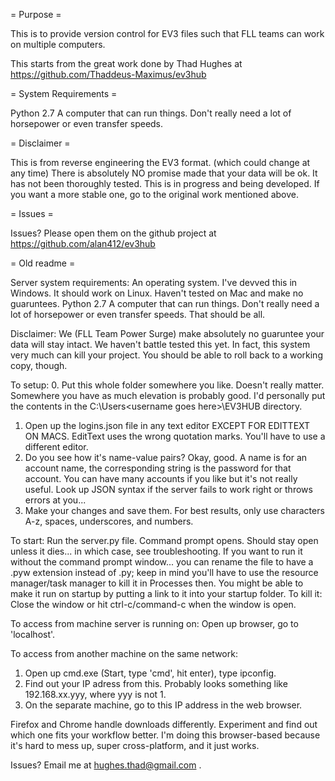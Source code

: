 = Purpose =

This is to provide version control for EV3 files such that FLL teams can work on multiple computers.

This starts from the great work done by Thad Hughes at https://github.com/Thaddeus-Maximus/ev3hub

= System Requirements = 

Python 2.7
A computer that can run things. Don't really need a lot of horsepower or even transfer speeds.

= Disclaimer =

This is from reverse engineering the EV3 format.  (which could change at any time)
There is absolutely NO promise made that your data will be ok.   It has not been thoroughly tested.
This is in progress and being developed.   If you want a more stable one, go to the original work mentioned above. 

= Issues =

Issues?  Please open them on the github project at https://github.com/alan412/ev3hub 

= Old readme = 

Server system requirements:
An operating system. I've devved this in Windows. It should work on Linux. Haven't tested on Mac and make no guaruntees.
Python 2.7
A computer that can run things. Don't really need a lot of horsepower or even transfer speeds.
That should be all.

Disclaimer: We (FLL Team Power Surge) make absolutely no guaruntee your data will stay intact.
We haven't battle tested this yet.
In fact, this system very much can kill your project.
You should be able to roll back to a working copy, though.

To setup:
0. Put this whole folder somewhere you like. Doesn't really matter. Somewhere you have as much elevation is probably good. I'd personally put the contents in the C:\Users\<username goes here>\EV3HUB directory.
1. Open up the logins.json file in any text editor EXCEPT FOR EDITTEXT ON MACS. EditText uses the wrong quotation marks. You'll have to use a different editor.
2. Do you see how it's name-value pairs? Okay, good. A name is for an account name, the corresponding string is the password for that account. You can have many accounts if you like but it's not really useful. Look up JSON syntax if the server fails to work right or throws errors at you...
3. Make your changes and save them. For best results, only use characters A-z, spaces, underscores, and numbers.

To start: Run the server.py file. Command prompt opens. Should stay open unless it dies... in which case, see troubleshooting.
If you want to run it without the command prompt window... you can rename the file to have a .pyw extension instead of .py; keep in mind you'll have to use the resource manager/task manager to kill it in Processes then.
You might be able to make it run on startup by putting a link to it into your startup folder.
To kill it: Close the window or hit ctrl-c/command-c when the window is open.

To access from machine server is running on:
Open up browser, go to 'localhost'.

To access from another machine on the same network:
1. Open up cmd.exe (Start, type 'cmd', hit enter), type ipconfig.
2. Find out your IP adress from this. Probably looks something like 192.168.xx.yyy, where yyy is not 1.
3. On the separate machine, go to this IP address in the web browser.

Firefox and Chrome handle downloads differently. Experiment and find out which one fits your workflow better.
I'm doing this browser-based because it's hard to mess up, super cross-platform, and it just works.

Issues? Email me at hughes.thad@gmail.com .